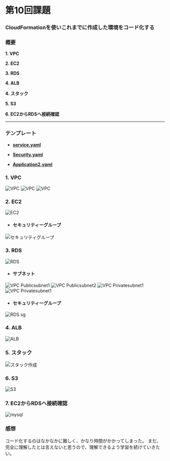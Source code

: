 # 第10回課題

### **CloudFormation**を使いこれまでに作成した環境をコード化する

### 概要

**1. VPC**

**2. EC2**

**3. RDS**

**4. ALB**

**4. スタック**

**5. S3**

**6. EC2からRDSへ接続確認**

* * *

### テンプレート

-  [**service.yaml**](CloudFormation/service.yaml)

-  [**Security.yaml**](CloudFormation/Security.yaml)

-  [**Application2.yaml**](CloudFormation/Application2.yaml)

 
### **1. VPC**

 ![VPC](images/lecture10/VPC1.png)
 ![VPC](images/lecture10/VPC2.png)
 ![VPC](images/lecture10/VPC3.png)

### **2. EC2**

 ![EC2](images/lecture10/EC2.png)

- #### セキュリティーグループ

![セキュリティグループ](images/lecture10/セキュリティグループ.png)


### **3. RDS**
    
 ![RDS](images/lecture10/RDS.png)

- #### サブネット

 ![VPC Publicsubnet1](images/lecture10/Publicsubnet1.png)
 ![VPC Publicsubnet2](images/lecture10/Publicsubnet2.png)
 ![VPC Privatesubnet1](images/lecture10/Privatesubnet1.png)
 ![VPC Privatesubnet1](images/lecture10/Privatesubnet2.png)

- #### セキュリティーグループ

 ![RDS sg](images/lecture10/RDSセキュリティグループ.png)


### **4. ALB**

 ![ALB](images/lecture10/ALB.png)

### **5. スタック**

 ![スタック作成](images/lecture10/スタック.png)


### **6. S3**

 ![S3](images/lecture10/S3.png)


### **7. EC2からRDSへ接続確認**

 ![mysql](images/lecture10/EC2からRDSへ接続確認.png)  


### **感想**
コード化するのはなかなかに難しく、かなり時間がかかってしまった。
まだ、完全に理解したとは言えないと思うので、理解できるよう学習を続けていきたい。
